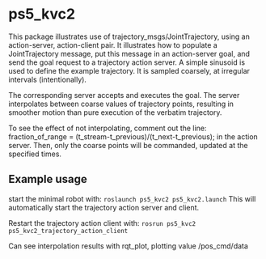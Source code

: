 # ps5_kvc2

This package illustrates use of trajectory_msgs/JointTrajectory, using an action-server, action-client pair.
It illustrates how to populate a JointTrajectory message, put this message in an action-server goal, and 
send the goal request to a trajectory action server.  A simple sinusoid is used to define the example trajectory.
It is sampled coarsely, at irregular intervals (intentionally).

The corresponding server accepts and executes the goal.  The server interpolates between coarse values of trajectory points,
resulting in smoother motion than pure execution of the verbatim trajectory.

To see the effect of not interpolating, comment out the line:
        fraction_of_range = (t_stream-t_previous)/(t_next-t_previous);
in the action server.  Then, only the coarse points will be commanded, updated at the specified times.
 

## Example usage
start the minimal robot with:
`roslaunch ps5_kvc2 ps5_kvc2.launch`
This will automatically start the trajectory action server and client.

Restart the trajectory action client with:
`rosrun ps5_kvc2 ps5_kvc2_trajectory_action_client`

Can see interpolation results with rqt_plot, plotting value /pos_cmd/data
